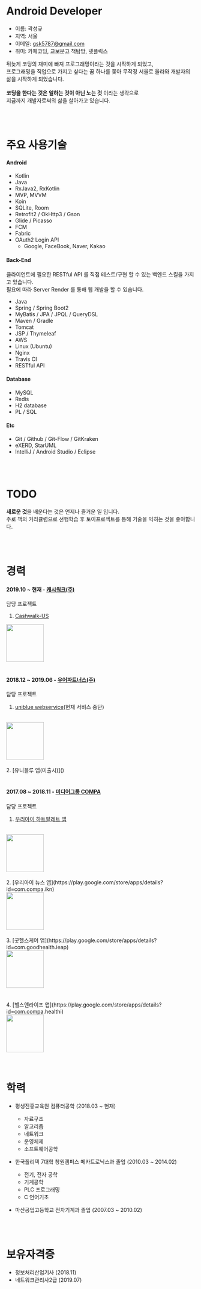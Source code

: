 # Android Developer
- 이름: 곽성규
- 지역: 서울
- 이메일: gsk5787@gmail.com
- 취미: 카페코딩, 교보문고 책탐방, 넷플릭스

뒤늦게 코딩의 재미에 빠져 프로그래밍이라는 것을 시작하게 되었고, <br />
프로그래밍을 직업으로 가지고 싶다는 꿈 하나를 쫒아 무작정 서울로 올라와 개발자의 삶을 시작하게 되었습니다. <br />
<br />
**코딩을 한다는 것은 일하는 것이 아닌 노는 것** 이라는 생각으로 <br />
지금까지 개발자로써의 삶을 살아가고 있습니다.

<br>
<br>

# 주요 사용기술
#### Android
- Kotlin
- Java
- RxJava2, RxKotlin
- MVP, MVVM
- Koin
- SQLite, Room
- Retrofit2 / OkHttp3 / Gson
- Glide / Picasso
- FCM
- Fabric
- OAuth2 Login API
    - Google, FaceBook, Naver, Kakao

#### Back-End
클라이언트에 필요한 RESTful API 를 직접 테스트/구현 할 수 있는 백엔드 스킬을 가지고 있습니다. <br />
필요에 따라 Server Render 를 통해 웹 개발을 할 수 있습니다.
- Java
- Spring / Spring Boot2
- MyBatis / JPA / JPQL / QueryDSL
- Maven / Gradle
- Tomcat
- JSP / Thymeleaf
- AWS
- Linux (Ubuntu)
- Nginx
- Travis CI
- RESTful API

#### Database
- MySQL
- Redis
- H2 database
- PL / SQL

#### Etc
- Git / Github / Git-Flow / GitKraken
- eXERD, StarUML
- IntelliJ / Android Studio / Eclipse

<br>
<br>

# TODO
**새로운 것**을 배운다는 것은 언제나 즐거운 일 입니다. <br />
주로 책의 커리큘럼으로 선행학습 후 토이프로젝트를 통해 기술을 익히는 것을 좋아합니다. <br />

<br>
<br>

# 경력
#### 2019.10 ~ 현재 - [캐시워크(주)](https://www.cashwalk.co/)
담당 프로젝트 
<br>
1. [Cashwalk-US](https://play.google.com/store/apps/details?id=com.cashwalklabs.cashwalk)
  <img src='https://github.com/jonygwak/resume/raw/master/images/project/cashwalk_us_ic.png' width='100' onclick="javascript: location.href='https://play.google.com/store/apps/details?id=com.cashwalklabs.cashwalk'"/>
<br>
<br>

#### 2018.12 ~ 2019.06 - [유어파트너스(주)](http://yourptns.com/)
담당 프로젝트
<br>
1. [uniblue webservice](https://uniblue.kr)(현재 서비스 중단)
<br>
<img src='https://github.com/jonygwak/resume/raw/master/images/project/uniblue_ic.jpg' width='100'/>
<br>
<br>
2. [유니블루 앱(미출시)]()

<br>
<br>

#### 2017.08 ~ 2018.11 - [미디어그룹 COMPA](http://www.compa.kr/)
담당 프로젝트
<br>
1. [우리아이 하트팔레트 앱](https://play.google.com/store/apps/details?id=com.compa.ikhp)
<br>
<img src='https://github.com/jonygwak/resume/raw/master/images/project/ikhp_ic.png' width='100'/>
<br>
<br>
2. [우리아이 뉴스 앱](https://play.google.com/store/apps/details?id=com.compa.ikn)
<br>
<img src='https://github.com/jonygwak/resume/raw/master/images/project/ikn_ic.png' width='100'/>
<br>
<br>
3. [굿헬스케어 앱](https://play.google.com/store/apps/details?id=com.goodhealth.ieap)
<br>
<img src='https://github.com/jonygwak/resume/raw/master/images/project/eap_ic.png' width='100'/><br />
<br>
<br>
4. [핼스앤라이프 앱](https://play.google.com/store/apps/details?id=com.compa.healthi)
<br>
<img src='https://github.com/jonygwak/resume/raw/master/images/project/health_and_life_ic.png' width='100'/><br />

<br>
<br>

# 학력
- 평생진흥교육원 컴퓨터공학 (2018.03 ~ 현재)
	- 자료구조
	- 알고리즘
	- 네트워크
	- 운영체제
	- 소프트웨어공학

- 한국폴리텍 7대학 창원캠퍼스 메카트로닉스과 졸업 (2010.03 ~ 2014.02)
	- 전기, 전자 공학
	- 기계공학
	- PLC 프로그래밍
	- C 언어기초

- 마산공업고등학교 전자기계과 졸업 (2007.03 ~ 2010.02)

<br>
<br>

# 보유자격증
- 정보처리산업기사 (2018.11)
- 네트워크관리사2급 (2019.07)

